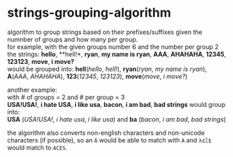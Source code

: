 # strings-grouping-algorithm
algorithm to group strings based on their prefixes/suffixes given the numnber of groups and how many per group.\
for example, with the given groups number 6 and the number per group 2 the strings: **hello**, **hell!*, **ryan**, **my name is ryan**, **AAA**, **AHAHAHA**, **12345**, **123123**, **move**, **i move?**\
would be grouped into: **hell**(_hello_, _hell!_), **ryan**(_ryan_, _my name is ryan_), **A**(_AAA_, _AHAHAHA_), **123**(_12345_, _123123_), **move**(_move_, _i move?_)

another example:\
with # of groups = 2 and # per group = 3 \
**USA!USA!**, **i hate USA**, **i like usa**, **bacon**, **i am bad**, **bad strings** would group into:\
**USA** (_USA!USA!_, _i hate usa_, _i like usa_) and **ba** (_bacon_, _i am bad_, _bad strings_)

the algorithm also converts non-english characters and non-unicode characters (if possible), so an `Á` would be able to match with `A` and `λ¢Ξ$` would match to `ACES`.
